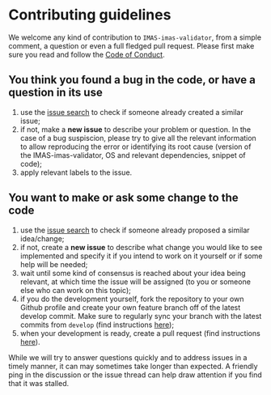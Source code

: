 # Contributing guidelines

We welcome any kind of contribution to `IMAS-imas-validator`, 
from a simple comment, a question or even a full fledged pull 
request. 
Please first make sure you read and follow the 
[Code of Conduct](CODE_OF_CONDUCT.md).

## You think you found a bug in the code, or have a question in its use
1. use the [issue search](https://github.com/iterorganization/IMAS-imas-validator/issues)
to check if someone already created a similar issue;
3. if not, make a **new issue** to describe your problem or question. 
In the case of a bug suspiscion, please try to give all the relevant 
information to allow reproducing the error or identifying 
its root cause (version of the IMAS-imas-validator, OS and relevant 
dependencies, snippet of code);
4. apply relevant labels to the issue.

## You want to make or ask some change to the code
1. use the [issue search](https://github.com/iterorganization/IMAS-Validator/issues)
to check if someone already proposed a similar idea/change;
3. if not, create a **new issue** to describe what change you would like to see 
implemented and specify it if you intend to work on it yourself or if some help 
will be needed;
4. wait until some kind of consensus is reached about your idea being relevant, 
at which time the issue will be assigned (to you or someone else who can work on 
this topic);
5. if you do the development yourself, fork the repository to your own Github 
profile and create your own feature branch off of the latest develop commit. 
Make sure to regularly sync your branch with the latest commits from `develop` 
(find instructions 
[here](https://docs.github.com/en/pull-requests/collaborating-with-pull-requests/working-with-forks/syncing-a-fork));
6. when your development is ready, create a pull request (find instructions 
[here](https://docs.github.com/en/pull-requests/collaborating-with-pull-requests/proposing-changes-to-your-work-with-pull-requests/creating-a-pull-request-from-a-fork)).


While we will try to answer questions quickly and to address issues in a timely 
manner, it can may sometimes take longer than expected. A friendly ping in the 
discussion or the issue thread can help draw attention if you find that it was 
stalled.